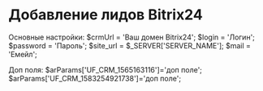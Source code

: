 # Добавление лидов Bitrix24

Основные настройки:
$crmUrl = 'Ваш домен Bitrix24';
$login = 'Логин';
$password = 'Пароль';
$site_url = $_SERVER['SERVER_NAME'];
$mail = 'Емейл';

Доп поля:
$arParams['UF_CRM_1565163116']='доп поле';
$arParams['UF_CRM_1583254921738']='доп поле';
